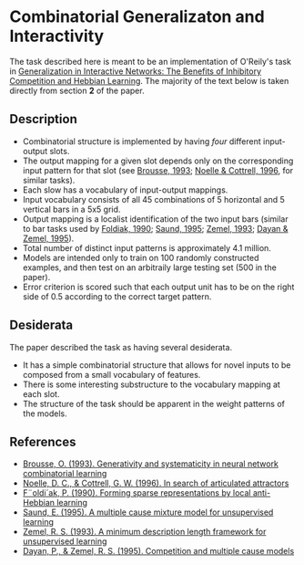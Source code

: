 # Combinatorial Generalizaton and Interactivity

The task described here is meant to be an implementation of O'Reily's task in
[Generalization in Interactive Networks: The Benefits of Inhibitory Competition and Hebbian Learning][1].
The majority of the text below is taken directly from section **2** of the
paper.

## Description

- Combinatorial structure is implemented by having *four* different input-output
  slots.
- The output mapping for a given slot depends only on the corresponding input
  pattern for that slot (see [Brousse, 1993][2]; [Noelle & Cottrell, 1996][3],
  for similar tasks).
- Each slow has a vocabulary of input-output mappings.
- Input vocabulary consists of all 45 combinations of 5 horizontal and 5
  vertical bars in a 5x5 grid.
- Output mapping is a localist identification of the two input bars (similar to
  bar tasks used by [Foldiak, 1990][4]; [Saund, 1995][5]; [Zemel, 1993][6]; 
  [Dayan & Zemel, 1995][7]\).
- Total number of distinct input patterns is approximately 4.1 million.
- Models are intended only to train on 100 randomly constructed examples, and
  then test on an arbitraily large testing set (500 in the paper).
- Error criterion is scored such that each output unit has to be on the right
  side of 0.5 according to the correct target pattern.

## Desiderata

The paper described the task as having several desiderata.

- It has a simple combinatorial structure that allows for novel inputs to be
  composed from a small vocabulary of features.
- There is some interesting substructure to the vocabulary mapping at each slot.
- The structure of the task should be apparent in the weight patterns of the
  models.

## References

- [Brousse, O. (1993). Generativity and systematicity in neural network combinatorial learning][2]
- [Noelle, D. C., & Cottrell, G. W. (1996). In search of articulated attractors][3]
- [F¨oldi´ak, P. (1990). Forming sparse representations by local anti-Hebbian learning][4]
- [Saund, E. (1995). A multiple cause mixture model for unsupervised learning][5]
- [Zemel, R. S. (1993). A minimum description length framework for unsupervised learning][6]
- [Dayan, P., & Zemel, R. S. (1995). Competition and multiple cause models][7]

<!-- Markdown References -->

[1]: https://www.mitpressjournals.org/doi/10.1162/08997660152002834
[2]: https://scholar.colorado.edu/csci_techreports/647/
[3]: http://citeseerx.ist.psu.edu/viewdoc/summary?doi=10.1.1.51.2295
[4]: https://link.springer.com/article/10.1007%2FBF02331346
[5]: https://www.mitpressjournals.org/doi/10.1162/neco.1995.7.1.51
[6]: http://citeseerx.ist.psu.edu/viewdoc/summary?doi=10.1.1.53.6050
[7]: http://www.gatsby.ucl.ac.uk/~dayan/papers/cdz95.pdf
